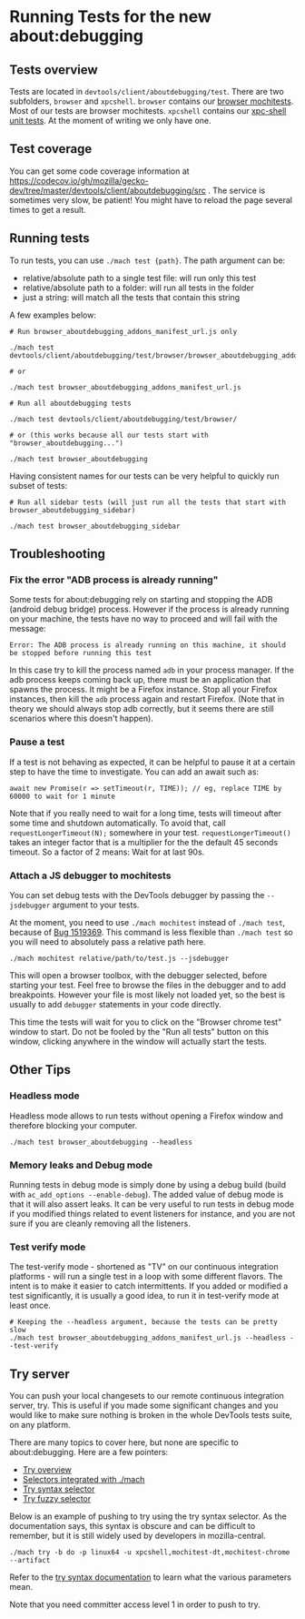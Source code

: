 # Running Tests for the new about:debugging

## Tests overview

Tests are located in `devtools/client/aboutdebugging/test`. There are two subfolders, `browser` and `xpcshell`. `browser` contains our [browser mochitests](https://developer.mozilla.org/en-US/docs/Mozilla/Projects/Mochitest). Most of our tests are browser mochitests. `xpcshell` contains our [xpc-shell unit tests](https://developer.mozilla.org/en-US/docs/Mozilla/QA/Writing_xpcshell-based_unit_tests). At the moment of writing we only have one.

## Test coverage

You can get some code coverage information at https://codecov.io/gh/mozilla/gecko-dev/tree/master/devtools/client/aboutdebugging/src . The service is sometimes very slow, be patient! You might have to reload the page several times to get a result.

## Running tests

To run tests, you can use `./mach test {path}`. The path argument can be:
- relative/absolute path to a single test file: will run only this test
- relative/absolute path to a folder: will run all tests in the folder
- just a string: will match all the tests that contain this string

A few examples below:

```
# Run browser_aboutdebugging_addons_manifest_url.js only

./mach test devtools/client/aboutdebugging/test/browser/browser_aboutdebugging_addons_manifest_url.js

# or

./mach test browser_aboutdebugging_addons_manifest_url.js
```

```
# Run all aboutdebugging tests

./mach test devtools/client/aboutdebugging/test/browser/

# or (this works because all our tests start with "browser_aboutdebugging...")

./mach test browser_aboutdebugging
```

Having consistent names for our tests can be very helpful to quickly run subset of tests:
```
# Run all sidebar tests (will just run all the tests that start with browser_aboutdebugging_sidebar)

./mach test browser_aboutdebugging_sidebar
```

## Troubleshooting

### Fix the error "ADB process is already running"

Some tests for about:debugging rely on starting and stopping the ADB (android debug bridge) process. However if the process is already running on your machine, the tests have no way to proceed and will fail with the message:

```
Error: The ADB process is already running on this machine, it should be stopped before running this test
```

In this case try to kill the process named `adb` in your process manager. If the adb process keeps coming back up, there must be an application that spawns the process. It might be a Firefox instance. Stop all your Firefox instances, then kill the `adb` process again and restart Firefox. (Note that in theory we should always stop adb correctly, but it seems there are still scenarios where this doesn't happen).

### Pause a test

If a test is not behaving as expected, it can be helpful to pause it at a certain step to have the time to investigate. You can add an await such as:

```
await new Promise(r => setTimeout(r, TIME)); // eg, replace TIME by 60000 to wait for 1 minute
```

Note that if you really need to wait for a long time, tests will timeout after some time and shutdown automatically. To avoid that, call `requestLongerTimeout(N);` somewhere in your test. `requestLongerTimeout()` takes an integer factor that is a multiplier for the the default 45 seconds timeout. So a factor of 2 means: Wait for at last 90s.

### Attach a JS debugger to mochitests

You can set debug tests with the DevTools debugger by passing the `--jsdebugger` argument to your tests.

At the moment, you need to use `./mach mochitest` instead of `./mach test`, because of [Bug 1519369](https://bugzilla.mozilla.org/show_bug.cgi?id=1519369). This command is less flexible than `./mach test` so you will need to absolutely pass a relative path here.

```
./mach mochitest relative/path/to/test.js --jsdebugger
```

This will open a browser toolbox, with the debugger selected, before starting your test. Feel free to browse the files in the debugger and to add breakpoints. However your file is most likely not loaded yet, so the best is usually to add `debugger` statements in your code directly.

This time the tests will wait for you to click on the "Browser chrome test" window to start. Do not be fooled by the "Run all tests" button on this window, clicking anywhere in the window will actually start the tests.

## Other Tips

### Headless mode

Headless mode allows to run tests without opening a Firefox window and therefore blocking your computer.

```
./mach test browser_aboutdebugging --headless
```

### Memory leaks and Debug mode

Running tests in debug mode is simply done by using a debug build (build with `ac_add_options --enable-debug`). The added value of debug mode is that it will also assert leaks. It can be very useful to run tests in debug mode if you modified things related to event listeners for instance, and you are not sure if you are cleanly removing all the listeners.

### Test verify mode

The test-verify mode - shortened as "TV" on our continuous integration platforms - will run a single test in a loop with some different flavors. The intent is to make it easier to catch intermittents. If you added or modified a test significantly, it is usually a good idea, to run it in test-verify mode at least once.

```
# Keeping the --headless argument, because the tests can be pretty slow
./mach test browser_aboutdebugging_addons_manifest_url.js --headless --test-verify
```

## Try server

You can push your local changesets to our remote continuous integration server, try. This is useful if you made some significant changes and you would like to make sure nothing is broken in the whole DevTools tests suite, on any platform.

There are many topics to cover here, but none are specific to about:debugging. Here are a few pointers:
- [Try overview](https://firefox-source-docs.mozilla.org/tools/try/index.html)
- [Selectors integrated with ./mach](https://firefox-source-docs.mozilla.org/tools/try/selectors/index.html)
- [Try syntax selector](https://firefox-source-docs.mozilla.org/tools/try/selectors/syntax.html)
- [Try fuzzy selector](https://firefox-source-docs.mozilla.org/tools/try/selectors/fuzzy.html)

Below is an example of pushing to try using the try syntax selector. As the documentation says, this syntax is obscure and can be difficult to remember, but it is still widely used by developers in mozilla-central.

```
./mach try -b do -p linux64 -u xpcshell,mochitest-dt,mochitest-chrome --artifact
```

Refer to the [try syntax documentation](https://firefox-source-docs.mozilla.org/tools/try/selectors/syntax.html) to learn what the various parameters mean.

Note that you need committer access level 1 in order to push to try.
